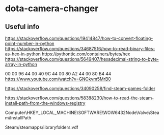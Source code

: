 # dota-camera-changer


## Useful info

https://stackoverflow.com/questions/19414847/how-to-convert-floating-point-number-in-python
https://stackoverflow.com/questions/34687516/how-to-read-binary-files-as-hex-in-python
https://pythontic.com/containers/bytes/hex
https://stackoverflow.com/questions/5649407/hexadecimal-string-to-byte-array-in-python

00 00 96 44 00 40 9C 44 00 80 A2 44 00 80 B4 44
https://www.youtube.com/watch?v=GNOkvm5MrB0

https://stackoverflow.com/questions/34090258/find-steam-games-folder

https://stackoverflow.com/questions/58388230/how-to-read-the-steam-install-path-from-the-windows-registry

Computer\HKEY_LOCAL_MACHINE\SOFTWARE\WOW6432Node\Valve\Steam\InstallPath

Steam/steamapps/libraryfolders.vdf